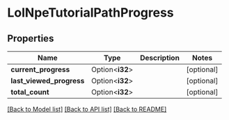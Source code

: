 # LolNpeTutorialPathProgress

## Properties

Name | Type | Description | Notes
------------ | ------------- | ------------- | -------------
**current_progress** | Option<**i32**> |  | [optional]
**last_viewed_progress** | Option<**i32**> |  | [optional]
**total_count** | Option<**i32**> |  | [optional]

[[Back to Model list]](../README.md#documentation-for-models) [[Back to API list]](../README.md#documentation-for-api-endpoints) [[Back to README]](../README.md)


